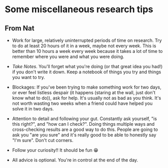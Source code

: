 # Some miscellaneous research tips

## From Nat

- Work for large, relatively uninterrupted periods of time on research. Try to do at least 20 hours of it in a week, maybe not every week. This is better than 10 hours a week every week because it takes a lot of time to remember where you were and what you were doing.

- *Take Notes*. You'll forget what you're doing (or that great idea you had!) if you don't write it down. Keep a notebook of things you try and things you want to try.

- Blockages: If you've been trying to make something work for two days, or ever feel listless despair (it happens (staring at the wall, just don't know what to do)), ask for help. It's usually not as bad as you think. It's not worth wasting two weeks when a friend could have helped you solve it in two days.

- Attention to detail and following your gut. Constantly ask yourself, "is this right?", and "how can I check?". Doing things multiple ways and cross-checking results are a good way to do this. People are going to ask you "are you sure" and it's really good to be able to honestly say "I'm sure". Don't cut corners. 

- Follow your curiosity!! It should be fun 😁

- All advice is optional. You're in control at the end of the day.
